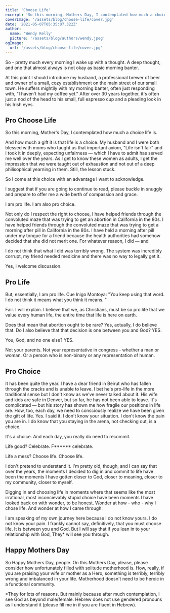 ```yaml
---
title: 'Choose Life'
excerpt: 'So this morning, Mothers Day, I contemplated how much a choice life is.' 
coverImage: '/assets/blog/choose-life/cover.jpg'
date: '2021-05-07T05:35:07.322Z'
author:
  name: 'Wendy Kelly'
  picture: '/assets/blog/authors/wendy.jpeg'
ogImage:
  url: '/assets/blog/choose-life/cover.jpg'
---
```


So - pretty much every morning I wake up with a thought. A deep thought, and one that almost always is not okay as basic morning banter.

At this point I should introduce my husband, a professional brewer of beer and owner of a small, cozy establishment on the main street of our small town. He suffers mightily with my morning banter, often just responding with, "I haven't had my coffee yet." After over 30 years together, it's often just a nod of the head to his small, full espresso cup and a pleading look in his Irish eyes.

## Pro Choose Life

So this morning, Mother's Day, I contemplated how much a choice life is.

And how much a gift it is that life is a choice. My husband and I were both blessed with moms who taught us that important axiom, "Life isn't fair" and I took it in deeply, expecting unfairness — which I have to admit has served me well over the years. As I get to know these women as adults, I get the impression that we were taught out of exhaustion and not out of a deep philisophical yearning in them. Still, the lesson stuck.

So I come at this choice with an advantage I want to acknowledge. 

I suggest that if you are going to continue to read, please buckle in snuggly and prepare to offer me a wide berth of compassion and grace.

I am pro life. I am also pro choice.

Not only do I respect the right to choose, I have helped friends through the convoluted maze that was trying to get an abortion in California in the 80s. I have helped friends through the convoluted maze that was trying to get a morning after pill in California in the 80s. I have held a morning after pill under my tongue for a friend because the health authorities had somehow decided that she did not merit one. For whatever reason, I did — and 

I do not think that what I did was terribly wrong. The system was incredibly corrupt, my friend needed medicine and there was no way to legally get it. 

Yes, I welcome discussion. 

## Pro Life

But, essentially, I am pro life. Cue Inigo Montoya: "You keep using that word. I do not think it means what you think it means. "

Fair. I will explain. I believe that we, as Christians, must be so pro life that we value every human life, the entire time that life is here on earth.

Does that mean that abortion ought to be rare? Yes, actually, I do believe that. Do I also believe that that decision is one between you and God? YES. 

You, God, and no one else? YES.

Not your parents. Not your representative in congress - whether a man or woman. Or a person who is non-binary or any representation of human. 

## Pro Choice

It has been quite the year. I have a dear friend in Beirut who has fallen through the cracks and is unable to leave. I bet he's pro-life in the more traditional sense but I don't know as we've never talked about it. His wife and kids are safe in Denver, but so far, he has not been able to leave. It's complicated — but his story has shown me how fragile our positions in life are. How, too, each day, we need to consciously realize we have been given the gift of life. Yes. I said it. I don't know your situation. I don't know the pain you are in. I do know that you staying in the arena, not checking out, is a choice.

It's a choice. And each day, you really do need to recommit. 

Life good? Celebrate. F****** celebrate. 

Life a mess? Choose life. Choose life.

I don't pretend to understand it. I'm pretty old, though, and I can say that over the years, the moments I decided to dig in and commit to life have been the moments I have gotten closer to God, closer to meaning, closer to my community, closer to myself. 

Digging in and choosing life in moments where that seems like the most irrational, most inconcievably stupid choice have been moments I have looked back on with wonder, to be honest. Wonder at how - who - why I chose life. And wonder at how I came through.

I am speaking of my own journey here because I do not know yours. I do not know your pain. I frankly cannot say, definitively, that you must choose life. It is between you and God. But I will say that if you lean in to your relationship with God, They* will see you through.

## Happy Mothers Day

So Happy Mothers Day, people. On this Mothers Day, please, please consider how unfortunately filled with solitude motherhood is. How, really, if you are praising your wife or mother as a Hero, something is terribly, terribly wrong and imbalanced in your life. Motherhood doesn't need to be heroic in a functional community.

*They for lots of reasons. But mainly because after much contemplation, I see God as beyond male/female. Hebrew does not use gendered pronouns as I understand it (please fill me in if you are fluent in Hebrew). 




